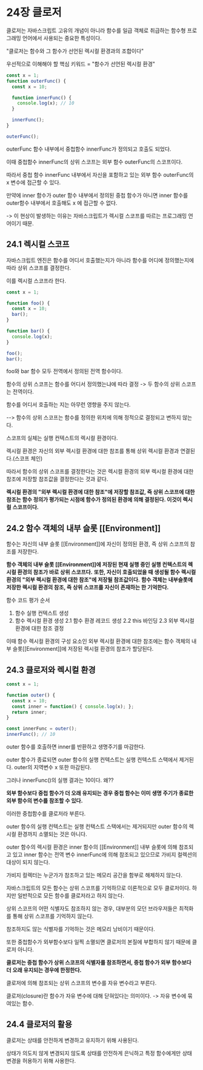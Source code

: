 # 24장 클로저
클로저는 자바스크립트 고유의 개념이 아니라 함수를 일급 객체로 취급하는 함수형 프로그래밍 언어에서 사용되는 중요한 특성이다.

"클로저는 함수와 그 함수가 선언된 렉시컬 환경과의 조합이다"

우선적으로 이해해야 할 핵심 키워드 = "함수가 선언된 렉시컬 환경"

```javascript
const x = 1;
function outerFunc() {
  const x = 10;

  function innerFunc() {
    console.log(x); // 10
  }

  innerFunc();
}

outerFunc();
```

outerFunc 함수 내부에서 중첩함수 innerFunc가 정의되고 호출도 되었다. 

이때 중첩함수 innerFunc의 상위 스코프는 외부 함수 outerFunc의 스코프이다. 

따라서 중첩 함수 innerFunc 내부에서 자신을 포함하고 있는 외부 함수 outerFunc의 x 변수에 접근할 수 있다.

만약에 inner 함수가 outer 함수 내부에서 정의된 중첩 함수가 아니면 inner 함수를 outer함수 내부에서 호출해도 x 에 접근할 수 없다.

-> 이 현상이 발생하는 이유는 자바스크립트가 렉시컬 스코프를 따르는 프로그래밍 언어이기 때문.

## 24.1 렉시컬 스코프
자바스크립트 엔진은 함수를 어디서 호출했는지가 아니라 함수를 어디에 정의했는지에 따라 상위 스코프를 결정한다.

이를 렉시컬 스코프라 한다.

```javascript
const x = 1;

function foo() {
  const x = 10;
  bar();
}

function bar() {
  console.log(x);
}

foo();
bar();
```
foo와 bar 함수 모두 전역에서 정의된 전역 함수이다. 

함수의 상위 스코프는 함수를 어디서 정의했는냐에 따라 결정 -> 두 함수의 상위 스코프는 전역이다.

함수를 어디서 호출하는 지는 아무런 영향을 주지 않는다.

--> 함수의 상위 스코프는 함수를 정의한 위치에 의해 정적으로 결정되고 변하지 않는다.

스코프의 실체는 실행 컨텍스트의 렉시컬 환경이다. 

렉시컬 환경은 자신의 외부 렉시컬 환경에 대한 참조를 통해 상위 렉시컬 환경과 연결된다.(스코프 체인)

따라서 함수의 상위 스코프를 결정한다는 것은 렉시컬 환경의 외부 렉시컬 환경에 대한 참조에 저장할 참조값을 결정한다는 것과 같다.

**렉시컬 환경의 "외부 렉시컬 환경에 대한 참조"에 저장할 참조값, 즉 상위 스코프에 대한 참조는 함수 정의가 평가되는 시점에 함수가 정의된 환경에 의해 결정된다. 이것이 렉시컬 스코프이다.**

## 24.2 함수 객체의 내부 슬롯 [[Environment]]
함수는 자신의 내부 슬롯 [[Environment]]에 자신이 정의된 환경, 즉 상위 스코프의 참조를 저장한다.

**함수 객체의 내부 슬롯 [[Environment]]에 저장된 현재 실행 중인 실행 컨텍스트의 렉시컬 환경의 참조가 바로 상위 스코프다.**
**또한, 자신이 호출되었을 때 생성될 함수 렉시컬 환경의 "외부 렉시컬 환경에 대한 참조"에 저장될 참조값이다.**
**함수 객체는 내부슬롯에 저장한 렉시컬 환경의 참조, 즉 상위 스코프를 자신이 존재하는 한 기억한다.**

함수 코드 평가 순서
1. 함수 실행 컨텍스트 생성
2. 함수 렉시컬 환경 생성
   2.1 함수 환경 레코드 생성
   2.2 this 바인딩
   2.3 외부 렉시컬 환경에 대한 참조 결정

이때 함수 렉시컬 환경의 구성 요소인 외부 렉시컬 환경에 대한 참조에는 함수 객체의 내부 슬롯[[Environment]]에 저장된 렉시컬 환경의 참조가 할당된다.

## 24.3 클로저와 렉시컬 환경
```javascript
const x = 1;

function outer() {
  const x = 10;
  const inner = function() { console.log(x); };
  return inner;
}

const innerFunc = outer();
innerFunc(); // 10
```

outer 함수를 호출하면 inner를 반환하고 생명주기를 마감한다. 

outer 함수가 종료되면 outer 함수의 실행 컨텍스트는 실행 컨텍스트 스택에서 제거된다. outer의 지역변수 x 또한 마감된다.

그러나 innerFunc()의 실행 결과는 10이다. 왜??

**외부 함수보다 중첩 함수가 더 오래 유지되는 경우 중첩 함수는 이미 생명 주기가 종료한 외부 함수의 변수를 참조할 수 있다.**

이러한 중첩함수를 클로저라 부른다.

outer 함수의 실행 컨텍스트는 실행 컨택스트 스택에서는 제거되지만 outer 함수의 렉시컬 환경까지 소멸되는 것은 아니다.

outer 함수의 렉시컬 환경은 inner 함수의 [[Environment]] 내부 슬롯에 의해 참조되고 있고 inner 함수는 전역 변수 innerFunc에 의해 참조되고 있으므로 가비지 컬렉션의 대상이 되지 않는다.

가비지 컬렉터는 누군가가 참조하고 있는 메모리 공간을 함부로 해제하지 않는다.

자바스크립트의 모든 함수는 상위 스코프를 기억하므로 이론적으로 모두 클로저이다. 하지만 일반적으로 모든 함수를 클로저라고 하지 않는다.

상위 스코프의 어떤 식별자도 참조하지 않는 경우, 대부분의 모던 브라우저들은 최적화를 통해 상위 스코프를 기억하지 않는다.

참조하지도 않는 식별자를 기억하는 것은 메모리 낭비이기 때문이다.

또한 중첩함수가 외부함수보다 일찍 소멸되면 클로저의 본질에 부합하지 않기 때문에 클로저 아니다.

**클로저는 중첩 함수가 상위 스코프의 식별자를 참조하면서, 중첩 함수가 외부 함수보다 더 오래 유지되는 경우에 한정한다.**

클로저에 의해 참조되는 상위 스코프의 변수를 자유 변수라고 부른다.

클로저(closure)란 함수가 자유 변수에 대해 닫혀있다는 의미이다. -> 자유 변수에 묶여있는 함수.

## 24.4 클로저의 활용
클로저는 상태를 안전하게 변경하고 유지하기 위해 사용된다. 

상태가 의도치 않게 변경되지 않도록 상태를 안전하게 은닉하고 특정 함수에게만 상태 변경을 허용하기 위해 사용한다.








































